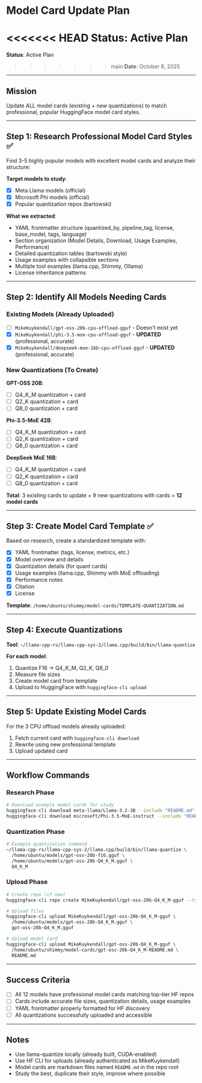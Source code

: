 # Model Card Update Plan

<<<<<<< HEAD
**Status**: Active Plan
=======
**Status**: Active Plan  
>>>>>>> main
**Date**: October 8, 2025

---

## Mission

Update ALL model cards (existing + new quantizations) to match professional, popular HuggingFace model card styles.

---

## Step 1: Research Professional Model Card Styles ✅

Find 3-5 highly popular models with excellent model cards and analyze their structure:

**Target models to study**:
- [x] Meta Llama models (official)
- [x] Microsoft Phi models (official)
- [x] Popular quantization repos (bartowski)

**What we extracted**:
- YAML frontmatter structure (quantized_by, pipeline_tag, license, base_model, tags, language)
- Section organization (Model Details, Download, Usage Examples, Performance)
- Detailed quantization tables (bartowski style)
- Usage examples with collapsible sections
- Multiple tool examples (llama.cpp, Shimmy, Ollama)
- License inheritance patterns

---

## Step 2: Identify All Models Needing Cards

### Existing Models (Already Uploaded)
- [ ] `MikeKuykendall/gpt-oss-20b-cpu-offload-gguf` - Doesn't exist yet
- [x] `MikeKuykendall/phi-3.5-moe-cpu-offload-gguf` - **UPDATED** (professional, accurate)
- [x] `MikeKuykendall/deepseek-moe-16b-cpu-offload-gguf` - **UPDATED** (professional, accurate)

### New Quantizations (To Create)
**GPT-OSS 20B**:
- [ ] Q4_K_M quantization + card
- [ ] Q2_K quantization + card
- [ ] Q8_0 quantization + card

**Phi-3.5-MoE 42B**:
- [ ] Q4_K_M quantization + card
- [ ] Q2_K quantization + card
- [ ] Q8_0 quantization + card

**DeepSeek MoE 16B**:
- [ ] Q4_K_M quantization + card
- [ ] Q2_K quantization + card
- [ ] Q8_0 quantization + card

**Total**: 3 existing cards to update + 9 new quantizations with cards = **12 model cards**

---

## Step 3: Create Model Card Template ✅

Based on research, create a standardized template with:
- [x] YAML frontmatter (tags, license, metrics, etc.)
- [x] Model overview and details
- [x] Quantization details (for quant cards)
- [x] Usage examples (llama.cpp, Shimmy with MoE offloading)
- [x] Performance notes
- [x] Citation
- [x] License

**Template**: `/home/ubuntu/shimmy/model-cards/TEMPLATE-QUANTIZATION.md`

---

## Step 4: Execute Quantizations

**Tool**: `~/llama-cpp-rs/llama-cpp-sys-2/llama.cpp/build/bin/llama-quantize`

**For each model**:
1. Quantize F16 → Q4_K_M, Q2_K, Q8_0
2. Measure file sizes
3. Create model card from template
4. Upload to HuggingFace with `huggingface-cli upload`

---

## Step 5: Update Existing Model Cards

For the 3 CPU offload models already uploaded:
1. Fetch current card with `huggingface-cli download`
2. Rewrite using new professional template
3. Upload updated card

---

## Workflow Commands

### Research Phase
```bash
# Download example model cards for study
huggingface-cli download meta-llama/Llama-3.2-3B --include "README.md" --local-dir /tmp/llama-card
huggingface-cli download microsoft/Phi-3.5-MoE-instruct --include "README.md" --local-dir /tmp/phi-card
```

### Quantization Phase
```bash
# Example quantization command
~/llama-cpp-rs/llama-cpp-sys-2/llama.cpp/build/bin/llama-quantize \
  /home/ubuntu/models/gpt-oss-20b-f16.gguf \
  /home/ubuntu/models/gpt-oss-20b-Q4_K_M.gguf \
  Q4_K_M
```

### Upload Phase
```bash
# Create repo (if new)
huggingface-cli repo create MikeKuykendall/gpt-oss-20b-Q4_K_M-gguf --type model

# Upload files
huggingface-cli upload MikeKuykendall/gpt-oss-20b-Q4_K_M-gguf \
  /home/ubuntu/models/gpt-oss-20b-Q4_K_M.gguf \
  gpt-oss-20b-Q4_K_M.gguf

# Upload model card
huggingface-cli upload MikeKuykendall/gpt-oss-20b-Q4_K_M-gguf \
  /home/ubuntu/shimmy/model-cards/gpt-oss-20b-Q4_K_M-README.md \
  README.md
```

---

## Success Criteria

- [ ] All 12 models have professional model cards matching top-tier HF repos
- [ ] Cards include accurate file sizes, quantization details, usage examples
- [ ] YAML frontmatter properly formatted for HF discovery
- [ ] All quantizations successfully uploaded and accessible

---

## Notes

- Use llama-quantize locally (already built, CUDA-enabled)
- Use HF CLI for uploads (already authenticated as MikeKuykendall)
- Model cards are markdown files named `README.md` in the repo root
- Study the best, duplicate their style, improve where possible

